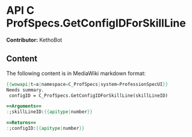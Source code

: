 # API C ProfSpecs.GetConfigIDForSkillLine

**Contributor:** KethoBot

## Content

The following content is in MediaWiki markdown format:

```mediawiki
{{wowapi|t=a|namespace=C_ProfSpecs|system=ProfessionSpecUI}}
Needs summary.
 configID = C_ProfSpecs.GetConfigIDForSkillLine(skillLineID)

==Arguments==
:;skillLineID:{{apitype|number}}

==Returns==
:;configID:{{apitype|number}}
```